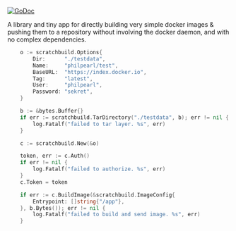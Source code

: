 
[![GoDoc](https://godoc.org/github.com/philpearl/scratchbuild?status.svg)](https://godoc.org/github.com/philpearl/scratchbuild)

A library and tiny app for directly building very simple docker images & pushing them to a repository without involving the docker daemon, and with no complex dependencies.

```go
	o := scratchbuild.Options{
		Dir:      "./testdata",
		Name:     "philpearl/test",
		BaseURL:  "https://index.docker.io",
		Tag:      "latest",
		User:     "philpearl",
		Password: "sekret",
	}

	b := &bytes.Buffer{}
	if err := scratchbuild.TarDirectory("./testdata", b); err != nil {
		log.Fatalf("failed to tar layer. %s", err)
	}

	c := scratchbuild.New(&o)

	token, err := c.Auth()
	if err != nil {
		log.Fatalf("failed to authorize. %s", err)
	}
	c.Token = token

	if err := c.BuildImage(&scratchbuild.ImageConfig{
		Entrypoint: []string{"/app"},
	}, b.Bytes()); err != nil {
		log.Fatalf("failed to build and send image. %s", err)
	}
```